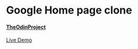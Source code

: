 # Google Home page clone
#### [TheOdinProject](https://www.theodinproject.com/)

[Live Demo](https://zurdo1.github.io/Google-home/)